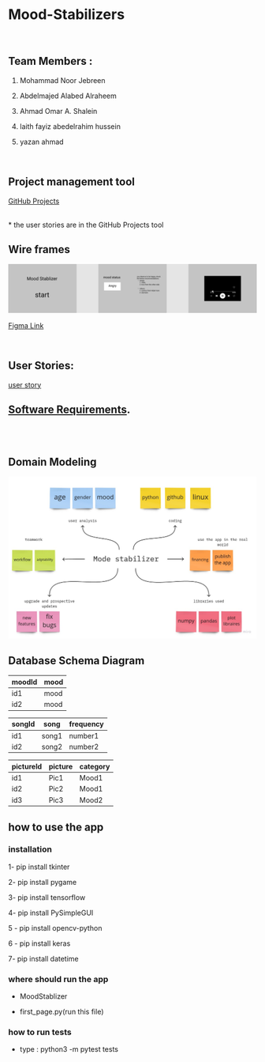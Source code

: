 # Mood-Stabilizers
<br>


## Team Members :
1. Mohammad Noor Jebreen

2. Abdelmajed Alabed Alraheem

3. Ahmad Omar A. Shalein

4. laith fayiz abedelrahim hussein

5. yazan ahmad
   
<br>


## Project management tool 

[GitHub Projects](https://github.com/orgs/Mood-Stabilizers-Application/projects/1)

<br>
 * the user stories are in the GitHub Projects tool 


## Wire frames

![wire frame](docs/wirefram.png)

[Figma Link ](https://www.figma.com/file/0BOvMag0erdU0nF6Sy5yw0/Untitled?node-id=1%3A10)


<br>

## User Stories:
 [user story](https://github.com/orgs/Mood-Stabilizers-Application/projects/1)


## [Software Requirements](docs/requirements.md).
<br>
<br>

## Domain Modeling

![Domain Modeling](docs/DomainModeling.jpg)

## Database Schema Diagram

| moodId      | mood |
| ----------- | ----------- |
| id1      | mood       |
| id2   | mood        |


| songId      | song |frequency|
| ----------- | ----------- |-----|
| id1      | song1       |number1|
| id2   | song2        |number2|


| pictureId      | picture |category|
| ----------- | ----------- |-----|
| id1      | Pic1       |Mood1|
| id2   | Pic2      |Mood1|
| id3  | Pic3     |Mood2|



## how to use the app 

### installation 

1- pip install tkinter

2- pip install pygame 

3- pip install tensorflow 

4- pip install PySimpleGUI 

5 - pip install opencv-python 

6 - pip install keras 

7- pip install datetime

### where should run the app  

- MoodStablizer 

- first_page.py(run this file)

### how to run tests  

- type : python3 -m pytest tests 
